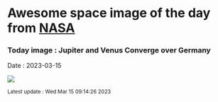 
# Awesome space image of the day from [NASA](https://api.nasa.gov/)

### Today image : Jupiter and Venus Converge over Germany
Date : 2023-03-15

![](https://apod.nasa.gov/apod/image/2303/JupiterVenus_Luy_960.jpg)

<small>Latest update : Wed Mar 15 09:14:26 2023</small>
        